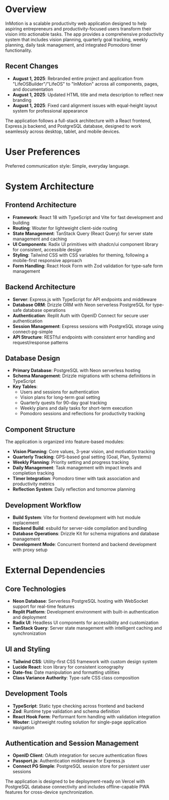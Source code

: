 # Overview

InMotion is a scalable productivity web application designed to help aspiring entrepreneurs and productivity-focused users transform their vision into actionable tasks. The app provides a comprehensive productivity system that includes vision planning, quarterly goal tracking, weekly planning, daily task management, and integrated Pomodoro timer functionality.

## Recent Changes
- **August 1, 2025**: Rebranded entire project and application from "LifeOSBuilder"/"LifeOS" to "InMotion" across all components, pages, and documentation
- **August 1, 2025**: Updated HTML title and meta description to reflect new branding
- **August 1, 2025**: Fixed card alignment issues with equal-height layout system for professional appearance

The application follows a full-stack architecture with a React frontend, Express.js backend, and PostgreSQL database, designed to work seamlessly across desktop, tablet, and mobile devices.

# User Preferences

Preferred communication style: Simple, everyday language.

# System Architecture

## Frontend Architecture
- **Framework**: React 18 with TypeScript and Vite for fast development and building
- **Routing**: Wouter for lightweight client-side routing
- **State Management**: TanStack Query (React Query) for server state management and caching
- **UI Components**: Radix UI primitives with shadcn/ui component library for consistent, accessible design
- **Styling**: Tailwind CSS with CSS variables for theming, following a mobile-first responsive approach
- **Form Handling**: React Hook Form with Zod validation for type-safe form management

## Backend Architecture
- **Server**: Express.js with TypeScript for API endpoints and middleware
- **Database ORM**: Drizzle ORM with Neon serverless PostgreSQL for type-safe database operations
- **Authentication**: Replit Auth with OpenID Connect for secure user authentication
- **Session Management**: Express sessions with PostgreSQL storage using connect-pg-simple
- **API Structure**: RESTful endpoints with consistent error handling and request/response patterns

## Database Design
- **Primary Database**: PostgreSQL with Neon serverless hosting
- **Schema Management**: Drizzle migrations with schema definitions in TypeScript
- **Key Tables**: 
  - Users and sessions for authentication
  - Vision plans for long-term goal setting
  - Quarterly quests for 90-day goal tracking
  - Weekly plans and daily tasks for short-term execution
  - Pomodoro sessions and reflections for productivity tracking

## Component Structure
The application is organized into feature-based modules:
- **Vision Planning**: Core values, 3-year vision, and motivation tracking
- **Quarterly Tracking**: GPS-based goal setting (Goal, Plan, Systems)
- **Weekly Planning**: Priority setting and progress tracking
- **Daily Management**: Task management with impact levels and completion tracking
- **Timer Integration**: Pomodoro timer with task association and productivity metrics
- **Reflection System**: Daily reflection and tomorrow planning

## Development Workflow
- **Build System**: Vite for frontend development with hot module replacement
- **Backend Build**: esbuild for server-side compilation and bundling
- **Database Operations**: Drizzle Kit for schema migrations and database management
- **Development Mode**: Concurrent frontend and backend development with proxy setup

# External Dependencies

## Core Technologies
- **Neon Database**: Serverless PostgreSQL hosting with WebSocket support for real-time features
- **Replit Platform**: Development environment with built-in authentication and deployment
- **Radix UI**: Headless UI components for accessibility and customization
- **TanStack Query**: Server state management with intelligent caching and synchronization

## UI and Styling
- **Tailwind CSS**: Utility-first CSS framework with custom design system
- **Lucide React**: Icon library for consistent iconography
- **Date-fns**: Date manipulation and formatting utilities
- **Class Variance Authority**: Type-safe CSS class composition

## Development Tools
- **TypeScript**: Static type checking across frontend and backend
- **Zod**: Runtime type validation and schema definition
- **React Hook Form**: Performant form handling with validation integration
- **Wouter**: Lightweight routing solution for single-page application navigation

## Authentication and Session Management
- **OpenID Client**: OAuth integration for secure authentication flows
- **Passport.js**: Authentication middleware for Express.js
- **Connect PG Simple**: PostgreSQL session store for persistent user sessions

The application is designed to be deployment-ready on Vercel with PostgreSQL database connectivity and includes offline-capable PWA features for cross-device synchronization.